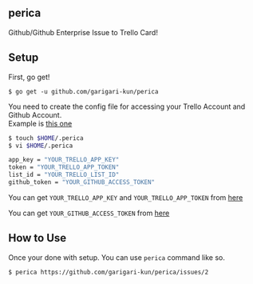 ## perica

Github/Github Enterprise Issue to Trello Card!

## Setup

First, go get!
```
$ go get -u github.com/garigari-kun/perica
```

You need to create the config file for accessing your Trello Account and Github Account.  
Example is [this one](https://github.com/garigari-kun/perica/blob/master/example/.perica)
``` sh
$ touch $HOME/.perica
$ vi $HOME/.perica

app_key = "YOUR_TRELLO_APP_KEY"
token = "YOUR_TRELLO_APP_TOKEN"
list_id = "YOUR_TRELLO_LIST_ID"
github_token = "YOUR_GITHUB_ACCESS_TOKEN"
```

You can get ` YOUR_TRELLO_APP_KEY ` and ` YOUR_TRELLO_APP_TOKEN ` from [here](https://trello.com/app-key)

You can get ` YOUR_GITHUB_ACCESS_TOKEN ` from [here](https://github.com/settings/tokens)

## How to Use
Once your done with setup. You can use ` perica ` command like so.
```
$ perica https://github.com/garigari-kun/perica/issues/2
```
